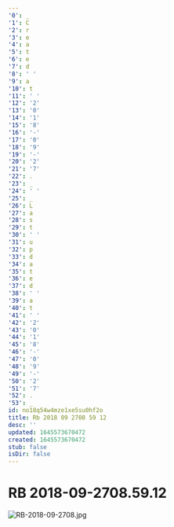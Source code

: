 ```yaml
---
'0': _
'1': C
'2': r
'3': e
'4': a
'5': t
'6': e
'7': d
'8': ' '
'9': a
'10': t
'11': ' '
'12': '2'
'13': '0'
'14': '1'
'15': '8'
'16': '-'
'17': '0'
'18': '9'
'19': '-'
'20': '2'
'21': '7'
'22': .
'23': _
'24': ' '
'25': _
'26': L
'27': a
'28': s
'29': t
'30': ' '
'31': u
'32': p
'33': d
'34': a
'35': t
'36': e
'37': d
'38': ' '
'39': a
'40': t
'41': ' '
'42': '2'
'43': '0'
'44': '1'
'45': '8'
'46': '-'
'47': '0'
'48': '9'
'49': '-'
'50': '2'
'51': '7'
'52': .
'53': _
id: no18q54w4mze1xe5su0hf2o
title: Rb 2018 09 2708 59 12
desc: ''
updated: 1645573670472
created: 1645573670472
stub: false
isDir: false
---
```


# RB 2018-09-2708.59.12


![RB-2018-09-2708.jpg](/assets/rb-2018-09-2708-7lympjfuyzwc.jpg)

